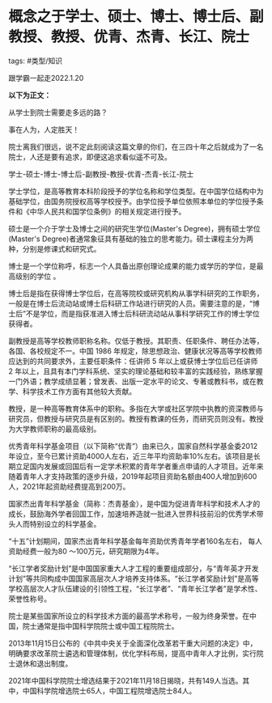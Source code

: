 # 概念之于学士、硕士、博士、博士后、副教授、教授、优青、杰青、长江、院士

tags: #类型/知识 

跟学霸一起走2022.1.20


**以下为正文：**

从学士到院士需要走多远的路？

事在人为，人定胜天！

院士离我们很远，说不定此刻阅读这篇文章的你们，在三四十年之后就成为了一名院士，人还是要有追求，即便这追求看似遥不可及。

学士-硕士-博士-博士后-副教授-教授-优青-杰青-长江-院士

学士学位，是高等教育本科阶段授予的学位名称和学位类型。在中国学位结构中为基础学位，由国务院授权高等学校授予。由学位授予单位依照本单位的学位授予条件和《中华人民共和国学位条例》的相关规定进行授予。

硕士是一个介于学士及博士之间的研究生学位(Master's Degree)，拥有硕士学位(Master's Degree)者通常象征具有基础的独立的思考能力。硕士课程主分为两种，分别是修课式和研究式。

博士是一个学位称呼，标志一个人具备出原创理论成果的能力或学历的学位，是最高级别的学位 。

博士后是指在获得博士学位后，在高等院校或研究机构从事学科研究的工作职务，一般是在博士后流动站或博士后科研工作站进行研究的人员。需要注意的是，“博士后”不是学位，而是指获准进入博士后科研流动站从事科学研究工作的博士学位获得者。

副教授是高等学校教师职称名称。仅低于教授。其职责、任职条件、聘任办法等，各国、各校规定不一。中国 1986 年规定，除思想政治、健康状况等高等学校教师应达到的共同要求外，主要任职条件：任讲师 5 年以上或获博士学位后已任讲师 2 年以上，且具有本门学科系统、坚实的理论基础和较丰富的实践经验，熟练掌握一门外语；教学成绩显著；曾发表、出版一定水平的论文、专著或教科书，或在教学、科学技术工作方面有其他较大贡献。

教授，是一种高等教育体系中的职称。多指在大学或社区学院中执教的资深教师与研究员，但教授与研究员是有区别的。教授有教课的任务，而研究员则没有。教授为大学教师职称的最高级别。

优秀青年科学基金项目（以下简称“优青”）由来已久，国家自然科学基金委2012年设立，至今已累计资助4000人左右，近三年平均资助率10%左右。该项目是长期立足国内发展或回国后有一定学术积累的青年学者重点申请的人才项目。近年来随着青年人才支持政策的逐步升级，2019年起项目资助名额由400人增加到600人，2021年起资助经费提高到200万。

国家杰出青年科学基金（简称：杰青基金），是中国为促进青年科学和技术人才的成长，鼓励海外学者回国工作，加速培养造就一批进入世界科技前沿的优秀学术带头人而特别设立的科学基金。

“十五”计划期间，国家杰出青年科学基金每年资助优秀青年学者160名左右， 每人资助经费一般为80 ～100万元，研究期限为4年。

“长江学者奖励计划”是中国国家重大人才工程的重要组成部分，与“青年英才开发计划”等共同构成中国国家高层次人才培养支持体系。“长江学者奖励计划”是高等学校高层次人才队伍建设的引领性工程，“长江学者”、“青年长江学者”是学术性、荣誉性称号。

院士是某些国家所设立的科学技术方面的最高学术称号，一般为终身荣誉。在中国，院士通常是指中国科学院院士或中国工程院院士。

2013年11月15日公布的《中共中央关于全面深化改革若干重大问题的决定》中，明确要求改革院士遴选和管理体制，优化学科布局，提高中青年人才比例，实行院士退休和退出制度。

2021年中国科学院院士增选结果于2021年11月18日揭晓，共有149人当选。其中，中国科学院增选院士65人，中国工程院增选院士84人。
